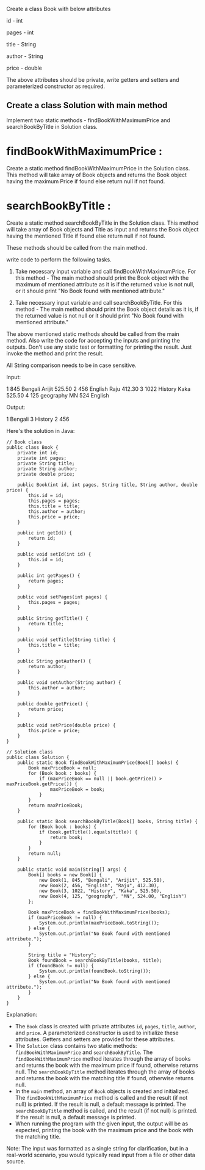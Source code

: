 Create a class Book with below attributes

id - int

pages - int

title - String

author - String

price - double

The above attributes should be private, write getters and setters and parameterized constructor as required.

Create a class Solution with main method
--------------------------------------------
Implement two static methods - findBookWithMaximumPrice and searchBookByTitle in Solution class.

findBookWithMaximumPrice :
=============================
Create a static method findBookWithMaximumPrice in the Solution class. This method will take array of Book objects and 
returns the Book object having the maximum Price if found else return null if not found.

searchBookByTitle :
=============================
Create a static method searchBookByTitle in the Solution class. This method will take array of Book objects and Title as 
input and returns the Book object having the mentioned Title if found else return null if not found.

These methods should be called from the main method.

write code to perform the following tasks.

1. Take necessary input variable and call findBookWithMaximumPrice. For this method - The main method should print the Book
 object with the maximum of mentioned attribute as it is if the returned value is not null, or it should print 
 "No Book found with mentioned attribute."

2. Take necessary input variable and call searchBookByTitle. For this method - The main method should print the Book object 
details as it is, if the returned value is not null or it should print "No Book found with mentioned attribute."

The above mentioned static methods should be called from the main method. Also write the code for accepting the inputs and 
printing the outputs. Don't use any static test or formatting for printing the result. Just invoke the method and print the
result.

All String comparison needs to be in case sensitive.

Input:

1
845
Bengali
Arijit
525.50
2
456
English
Raju
412.30
3
1022
History
Kaka
525.50
4
125
geography
MN
524
English

Output:

1 Bengali
3 History
2
456

Here's the solution in Java:
```
// Book class
public class Book {
    private int id;
    private int pages;
    private String title;
    private String author;
    private double price;

    public Book(int id, int pages, String title, String author, double price) {
        this.id = id;
        this.pages = pages;
        this.title = title;
        this.author = author;
        this.price = price;
    }

    public int getId() {
        return id;
    }

    public void setId(int id) {
        this.id = id;
    }

    public int getPages() {
        return pages;
    }

    public void setPages(int pages) {
        this.pages = pages;
    }

    public String getTitle() {
        return title;
    }

    public void setTitle(String title) {
        this.title = title;
    }

    public String getAuthor() {
        return author;
    }

    public void setAuthor(String author) {
        this.author = author;
    }

    public double getPrice() {
        return price;
    }

    public void setPrice(double price) {
        this.price = price;
    }
}

// Solution class
public class Solution {
    public static Book findBookWithMaximumPrice(Book[] books) {
        Book maxPriceBook = null;
        for (Book book : books) {
            if (maxPriceBook == null || book.getPrice() > maxPriceBook.getPrice()) {
                maxPriceBook = book;
            }
        }
        return maxPriceBook;
    }

    public static Book searchBookByTitle(Book[] books, String title) {
        for (Book book : books) {
            if (book.getTitle().equals(title)) {
                return book;
            }
        }
        return null;
    }

    public static void main(String[] args) {
        Book[] books = new Book[] {
            new Book(1, 845, "Bengali", "Arijit", 525.50),
            new Book(2, 456, "English", "Raju", 412.30),
            new Book(3, 1022, "History", "Kaka", 525.50),
            new Book(4, 125, "geography", "MN", 524.00, "English")
        };

        Book maxPriceBook = findBookWithMaximumPrice(books);
        if (maxPriceBook != null) {
            System.out.println(maxPriceBook.toString());
        } else {
            System.out.println("No Book found with mentioned attribute.");
        }

        String title = "History";
        Book foundBook = searchBookByTitle(books, title);
        if (foundBook != null) {
            System.out.println(foundBook.toString());
        } else {
            System.out.println("No Book found with mentioned attribute.");
        }
    }
}
```

Explanation:

*   The `Book` class is created with private attributes `id`, `pages`, `title`, `author`, and `price`. A parameterized constructor is used to initialize these attributes. Getters and setters are provided for these attributes.
*   The `Solution` class contains two static methods: `findBookWithMaximumPrice` and `searchBookByTitle`. The `findBookWithMaximumPrice` method iterates through the array of books and returns the book with the maximum price if found, otherwise returns null. The `searchBookByTitle` method iterates through the array of books and returns the book with the matching title if found, otherwise returns null.
*   In the `main` method, an array of `Book` objects is created and initialized. The `findBookWithMaximumPrice` method is called and the result (if not null) is printed. If the result is null, a default message is printed. The `searchBookByTitle` method is called, and the result (if not null) is printed. If the result is null, a default message is printed.
*   When running the program with the given input, the output will be as expected, printing the book with the maximum price and the book with the matching title.

Note: The input was formatted as a single string for clarification, but in a real-world scenario, you would typically read input from a file or other data source.